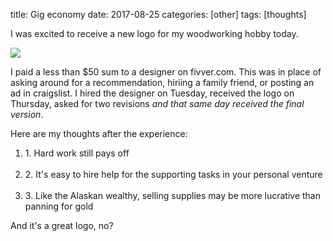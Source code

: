 title: Gig economy
date: 2017-08-25
categories: [other]
tags: [thoughts]

I was excited to receive a new logo for my woodworking hobby today.

<img class="parent" src="{{ url_for('static', filename='media/turnspit2.png') }}">

I paid a less than $50 sum to a designer on fivver.com. This was in place of asking around for a recommendation, hiriing a family friend, or posting an ad in craigslist. I hired the designer on Tuesday, received the logo on Thursday, asked for two revisions <em>and that same day received the final version</em>.

Here are my thoughts after the experience:
<ol>
<li>1. Hard work still pays off</li></br>
<li>2. It's easy to hire help for the supporting tasks in your personal venture</li></br>
<li>3. Like the Alaskan wealthy, selling supplies may be more lucrative than panning for gold</li>
</ol>

And it's a great logo, no?